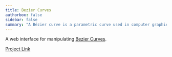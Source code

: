```yaml
---
title: Bezier Curves
authorbox: false
sidebar: false
summary: "A Bézier curve is a parametric curve used in computer graphics and related fields"
---
```


A web interface for manipulating [Bezier Curves](https://en.wikipedia.org/wiki/B%C3%A9zier_curve).

[Project Link](https://www.marshcode.com/bez)